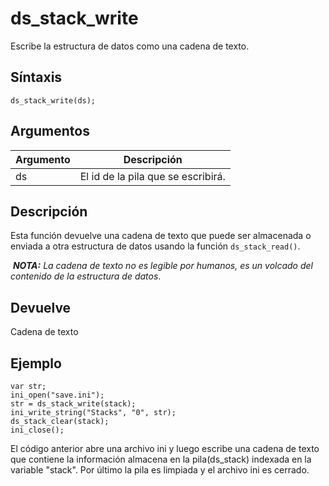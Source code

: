 # ds_stack_write

Escribe la estructura de datos como una cadena de texto.

## Síntaxis

  
```gml  
ds_stack_write(ds);  
```  

## Argumentos

Argumento|Descripción|  
---|---|  
ds|El id de la pila que se escribirá.|  

## Descripción

Esta función devuelve una cadena de texto que puede ser almacenada o enviada a otra estructura de datos usando la función `ds_stack_read()`.  
  
 _**NOTA:** La cadena de texto no es legible por humanos, es un volcado del contenido de la estructura de datos_.

## Devuelve

Cadena de texto

## Ejemplo

  
```gml  
var str;  
ini_open("save.ini");  
str = ds_stack_write(stack);  
ini_write_string("Stacks", "0", str);  
ds_stack_clear(stack);  
ini_close();  
```  
El código anterior abre una archivo ini y luego escribe una cadena de texto que contiene la información almacena en la pila(ds_stack) indexada en la variable "stack". Por último la pila es limpiada y el archivo ini es cerrado.